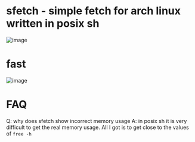 # sfetch - simple fetch for arch linux written in posix sh
![image](https://github.com/cat1487/sfetch/assets/166303763/7d9f91ee-a235-44f9-82f6-fc119b5fb6db)
# fast
![image](https://github.com/cat1487/sfetch/assets/166303763/deb13ad2-016f-4ac2-bc7f-fdf4424ac603)
# FAQ
Q: why does sfetch show incorrect memory usage
A: in posix sh it is very difficult to get the real memory usage. All I got is to get close to the values of `free -h`
